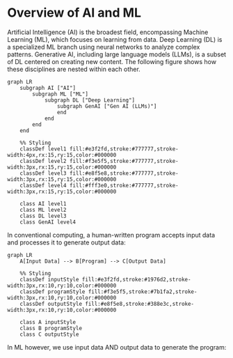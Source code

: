 
# Overview of AI and ML

Artificial Intelligence (AI) is the broadest field, encompassing Machine Learning (ML), which focuses on learning from data. Deep Learning (DL) is a specialized ML branch using neural networks to analyze complex patterns. Generative AI, including large language models (LLMs), is a subset of DL centered on creating new content. The following figure shows how these disciplines are nested within each other.

```mermaid
graph LR
    subgraph AI ["AI"]
        subgraph ML ["ML"]
            subgraph DL ["Deep Learning"]
                subgraph GenAI ["Gen AI (LLMs)"]
                end
            end
        end
    end
    
    %% Styling
    classDef level1 fill:#e3f2fd,stroke:#777777,stroke-width:4px,rx:15,ry:15,color:#000000
    classDef level2 fill:#f3e5f5,stroke:#777777,stroke-width:3px,rx:15,ry:15,color:#000000
    classDef level3 fill:#e8f5e8,stroke:#777777,stroke-width:3px,rx:15,ry:15,color:#000000
    classDef level4 fill:#fff3e0,stroke:#777777,stroke-width:3px,rx:15,ry:15,color:#000000
    
    class AI level1
    class ML level2
    class DL level3
    class GenAI level4
```

In conventional computing, a human-written program accepts input data and processes it to generate output data:

```mermaid
graph LR
    A[Input Data] --> B[Program] --> C[Output Data]
    
    %% Styling
    classDef inputStyle fill:#e3f2fd,stroke:#1976d2,stroke-width:3px,rx:10,ry:10,color:#000000
    classDef programStyle fill:#f3e5f5,stroke:#7b1fa2,stroke-width:3px,rx:10,ry:10,color:#000000
    classDef outputStyle fill:#e8f5e8,stroke:#388e3c,stroke-width:3px,rx:10,ry:10,color:#000000
    
    class A inputStyle
    class B programStyle
    class C outputStyle
```

In ML however, we use input data AND output data to generate the program:

